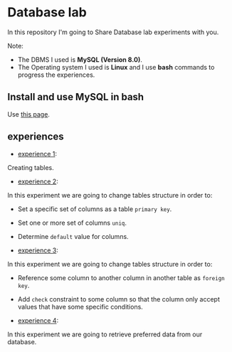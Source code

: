 # Database lab
In this repository I'm going to Share Database lab experiments with you.

Note:
- The DBMS I used is **MySQL (Version 8.0)**. 
- The Operating system I used is **Linux** and I use **bash** commands to progress the experiences.

## Install and use MySQL in bash
Use [this page](https://www.digitalocean.com/community/tutorials/how-to-install-mysql-on-ubuntu-18-04).

## experiences
- [experience 1](./exp1): 

Creating tables.

- [experience 2](./exp2): 

In this experiment we are going to change tables structure in order to:
- Set a specific set of columns as a table `primary key`.
- Set one or more set of columns `uniq`.
- Determine `default` value for columns.

- [experience 3](./exp3):
 
In this experiment we are going to change tables structure in order to:
- Reference some column to another column in another table as `foreign key`. 
- Add `check` constraint to some column so that the column
 only accept values that have some specific conditions.
  
- [experience 4](./exp4): 

In this experiment we are going to retrieve preferred data from our database.
